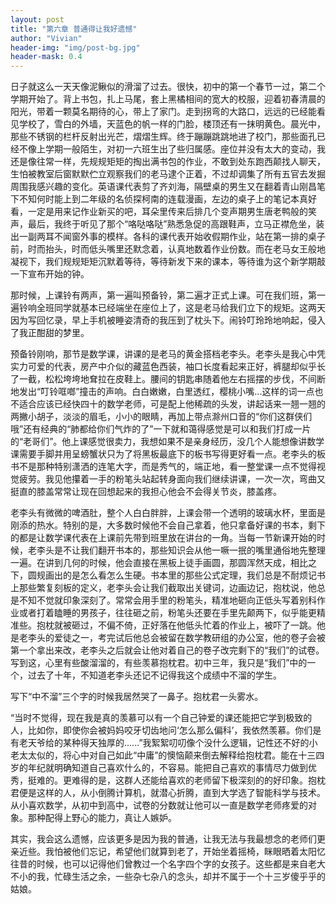 ```yaml
---
layout: post
title: "第六章 普通得让我好遗憾"
author: "Vivian"
header-img: "img/post-bg.jpg"
header-mask: 0.4
---
```


日子就这么一天天像泥鳅似的滑溜了过去。很快，初中的第一个春节一过，第二个学期开始了。背上书包，扎上马尾，套上黑橘相间的宽大的校服，迎着初春清晨的阳光，带着一颗莫名期待的心，带上了家门。走到拐弯的大路口，远远的已经能看见学校了，雪白的外墙，天蓝色的帆一样的门脸，楼顶还有一抹明黄色。晨光中，那些不锈钢的栏杆反射出光芒，熠熠生辉。终于蹦蹦跳跳地进了校门，那些面孔已经不像上学期一般陌生，对初一六班生出了些归属感。座位并没有太大的变动，我还是像往常一样，先规规矩矩的掏出满书包的作业，不敢到处东跑西颠找人聊天，生怕被教室后窗默默伫立观察我们的老马逮个正着，不过却调集了所有五官去发掘周围我感兴趣的变化。英语课代表剪了齐刘海，隔壁桌的男生又在翻着青山刚昌笔下不知何时能上到二年级的名侦探柯南的连载漫画，左边的桌子上的笔记本真好看，一定是用来记作业新买的吧，耳朵里传来后排几个变声期男生唐老鸭般的笑声，最后，我终于听见了那个“咯哒咯哒”熟悉急促的高跟鞋声，立马正襟危坐，装出一副两耳不闻窗外事的模样。各科的课代表开始收假期作业，站在第一排的桌子前，时而抬头，时而低头嘴里还默念着，认真地数着作业份数。而在老马女王般地凝视下，我们规规矩矩沉默着等待，等待新发下来的课本，等待谁为这个新学期敲一下宣布开始的钟。

那时候，上课铃有两声，第一遍叫预备铃，第二遍才正式上课。可在我们班，第一遍铃响全班同学就基本已经端坐在座位上了，这是老马给我们立下的规矩。这两天因为写回忆录，早上手机被睡姿清奇的我压到了枕头下。闹铃叮玲玲地响起，侵入了我正酣甜的梦里。

预备铃刚响，那节是数学课，讲课的是老马的黄金搭档老李头。老李头是我心中凭实力可爱的代表，房产中介似的藏蓝色西装，袖口长度看起来正好，裤腿却似乎长了一截，松松垮垮地耷拉在皮鞋上。腰间的钥匙串随着他左右摇摆的步伐，不间断地发出“叮铃哐啷”撞击的声响。白白嫩嫩，白里透红，樱桃小嘴...这样的词一点也不适合应该已经快四十的数学老师，可是配上他稀疏的头发，讲起话来一翘一翘的两撇小胡子，淡淡的眉毛，小小的眼睛，再加上带点滁州口音的“你们这群侠们哦”还有经典的“肺都给你们气炸的了”一下就和蔼得感觉是可以和我们打成一片的“老哥们”。他上课感觉很卖力，我想如果不是亲身经历，没几个人能想像讲数学课需要手脚并用呈螃蟹状只为了将黑板最底下的板书写得更好看一点。老李头的板书不是那种特别潇洒的连笔大字，而是秀气的，端正地，看一整堂课一点不觉得视觉疲劳。我见他攥着一手的粉笔头站起转身面向我们继续讲课，一次一次，弯曲又挺直的膝盖常常让现在回想起来的我担心他会不会得关节炎，膝盖疼。

老李头有微微的啤酒肚，整个人白白胖胖，上课会带一个透明的玻璃水杯，里面是刚添的热水。特别的是，大多数时候他不会自己拿着，他只拿备好课的书本，剩下的都是让数学课代表在上课前先带到班里放在讲台的一角。当每一节新课开始的时候，老李头是不让我们翻开书本的，那些知识会从他一噘一抿的嘴里通俗地先整理一遍。在讲到几何的时候，他会直接在黑板上徒手画圆，那圆浑然天成，相比之下，圆规画出的是怎么看怎么生硬。书本里的那些公式定理，我们总是不耐烦记书上那些繁复刻板的定义，老李头会让我们截取出关键词，边画边记，抱枕说，他总是不知不觉就印象深刻了。常常会用手里的粉笔头，精准地砸向正低头写着别科作业或者打着瞌睡的男孩子，往往砸之前，粉笔头还要在手里先颠两下，似乎能更精准些。抱枕就被砸过，不偏不倚，正好落在他低头忙着的作业上，被吓了一跳。他是老李头的爱徒之一，考完试后他总会被留在数学教研组的办公室，他的卷子会被第一个拿出来改，老李头之后就会让他对着自己的卷子改完剩下的“我们”的试卷。写到这，心里有些酸溜溜的，有些羡慕抱枕君。初中三年，我只是“我们”中的一个，过去了十年，不知道老李头还记不记得我这个成绩中不溜的学生。

写下“中不溜”三个字的时候我居然哭了一鼻子。抱枕君一头雾水。

“当时不觉得，现在我是真的羡慕可以有一个自己钟爱的课还能把它学到极致的人，比如你，即使你会被妈妈咬牙切齿地问‘怎么那么偏科’，我依然羡慕。你们是有老天爷给的某种得天独厚的......”我絮絮叨叨像个没什么逻辑，记性还不好的小老太太似的，将心中对自己如此“中庸”的懊恼颠来倒去解释给抱枕君。能在十三四岁的年纪就明确知道自己喜欢什么的，不容易。能把自己喜欢的事情尽力做到优秀，挺难的。更难得的是，这群人还能给喜欢的老师留下极深刻的的好印象。抱枕君便是这样的人，从小倒腾计算机，就潜心折腾，直到大学选了智能科学与技术。从小喜欢数学，从初中到高中，试卷的分数就让他可以一直是数学老师疼爱的对象。那种配得上野心的能力，真让人嫉妒。

其实，我会这么遗憾，应该更多是因为我的普通，让我无法与我最想念的老师们更亲近些。我怕被他们忘记，希望他们就算到老了，开始坐着摇椅，眯眼晒着太阳忆往昔的时候，也可以记得他们曾教过一个名字四个字的女孩子。这些都是来自老大不小的我，忙碌生活之余，一些杂七杂八的念头，却并不属于一个十三岁傻乎乎的姑娘。